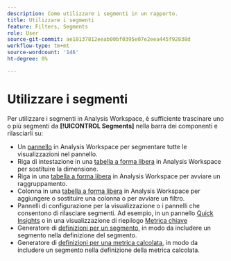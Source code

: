 ```yaml
---
description: Come utilizzare i segmenti in un rapporto.
title: Utilizzare i segmenti
feature: Filters, Segments
role: User
source-git-commit: ae18137812eeab00bf0395e07e2eea445f92838d
workflow-type: tm+mt
source-wordcount: '146'
ht-degree: 0%

---
```



# Utilizzare i segmenti

Per utilizzare i segmenti in Analysis Workspace, è sufficiente trascinare uno o più segmenti da **[!UICONTROL Segments]** nella barra dei componenti e rilasciarli su:

* Un [pannello](/help/analysis-workspace/c-panels/panels.md) in Analysis Workspace per segmentare tutte le visualizzazioni nel pannello.
* Riga di intestazione in una [tabella a forma libera](/help/analysis-workspace/visualizations/freeform-table/freeform-table.md) in Analysis Workspace per sostituire la dimensione.
* Riga in una [tabella a forma libera](/help/analysis-workspace/visualizations/freeform-table/freeform-table.md) in Analysis Workspace per avviare un raggruppamento.
* Colonna in una [tabella a forma libera](/help/analysis-workspace/visualizations/freeform-table/freeform-table.md) in Analysis Workspace per aggiungere o sostituire una colonna o per avviare un filtro.
* Pannelli di configurazione per la visualizzazione o i pannelli che consentono di rilasciare segmenti. Ad esempio, in un pannello [Quick Insights](/help/analysis-workspace/c-panels/quickinsight.md) o in una visualizzazione di riepilogo [Metrica chiave](/help/analysis-workspace/visualizations/key-metric.md)
* Generatore di [definizioni per un segmento](/help/components/segments/seg-builder.md#definition-builder), in modo da includere un segmento nella definizione del segmento.
* Generatore di [definizioni per una metrica calcolata](/help/components/calc-metrics/cm-workflow/cm-build-metrics.md#definition-builder), in modo da includere un segmento nella definizione della metrica calcolata.

